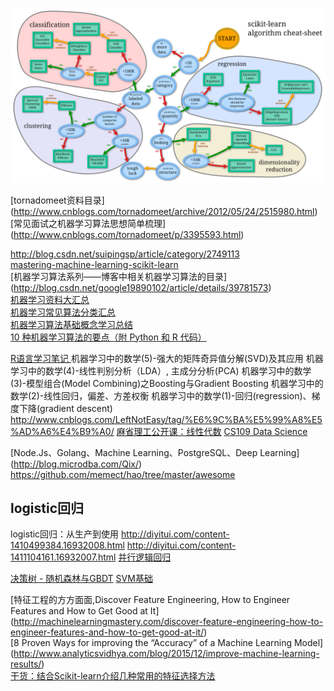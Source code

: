![scikit-learn-algorithm-cheat-sheet](./images/scikit-learn-algorithm-cheat-sheet.png)  

[tornadomeet资料目录]
(http://www.cnblogs.com/tornadomeet/archive/2012/05/24/2515980.html)  
[常见面试之机器学习算法思想简单梳理]
(http://www.cnblogs.com/tornadomeet/p/3395593.html)  

http://blog.csdn.net/suipingsp/article/category/2749113  
[mastering-machine-learning-scikit-learn](https://muxuezi.github.io/posts/0-perface.html)  
[机器学习算法系列——博客中相关机器学习算法的目录]
(http://blog.csdn.net/google19890102/article/details/39781573)  
[机器学习资料大汇总](http://www.kuqin.com/shuoit/20150923/348242.html)  
[机器学习常见算法分类汇总](http://blog.jobbole.com/77620/)  
[机器学习算法基础概念学习总结](http://blog.jobbole.com/74716/)  
[10 种机器学习算法的要点（附 Python 和 R 代码）](http://blog.jobbole.com/92021/)  

[R语言学习笔记 ](http://blog.csdn.net/jack237/article/details/8210598)
机器学习中的数学(5)-强大的矩阵奇异值分解(SVD)及其应用 
机器学习中的数学(4)-线性判别分析（LDA）, 主成分分析(PCA) 
机器学习中的数学(3)-模型组合(Model Combining)之Boosting与Gradient Boosting 
机器学习中的数学(2)-线性回归，偏差、方差权衡 
机器学习中的数学(1)-回归(regression)、梯度下降(gradient descent) 
http://www.cnblogs.com/LeftNotEasy/tag/%E6%9C%BA%E5%99%A8%E5%AD%A6%E4%B9%A0/
[麻省理工公开课：线性代数](http://open.163.com/special/opencourse/daishu.html)
[CS109 Data Science](http://cs109.github.io/2015/)

[Node.Js、Golang、Machine Learning、PostgreSQL、Deep Learning]
(http://blog.microdba.com/Qix/)
https://github.com/memect/hao/tree/master/awesome

## logistic回归
logistic回归：从生产到使用
http://diyitui.com/content-1410499384.16932008.html
http://diyitui.com/content-1411104161.16932007.html
[并行逻辑回归](http://blog.sina.com.cn/s/blog_6cb8e53d0101oetv.html)


[决策树 - 随机森林与GBDT](http://www.cnblogs.com/LeftNotEasy/archive/2011/03/07/random-forest-and-gbdt.html)
[SVM基础](http://www.cnblogs.com/LeftNotEasy/archive/2011/05/02/basic-of-svm.html)


 
[特征工程的方方面面,Discover Feature Engineering, How to Engineer Features and How to Get Good at It]
(http://machinelearningmastery.com/discover-feature-engineering-how-to-engineer-features-and-how-to-get-good-at-it/)  
[8 Proven Ways for improving the “Accuracy” of a Machine Learning Model]
(http://www.analyticsvidhya.com/blog/2015/12/improve-machine-learning-results/)  
[干货：结合Scikit-learn介绍几种常用的特征选择方法](http://dataunion.org/14072.html)  

